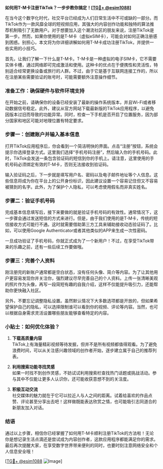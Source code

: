 **如何用T-M卡注册TikTok？一步步教你搞定！[[TG💪+ @esim1088](https://t.me/s/esim1088)]**

在当今这个数字化时代，社交平台已经成为人们日常生活中不可或缺的一部分。而TikTok作为一款风靡全球的短视频应用，其强大的内容创作功能和独特的算法推荐机制吸引了无数用户。对于想要加入这个潮流社区的朋友来说，注册TikTok是第一步。然而，如果你使用的是T-M卡（虚拟eSIM卡），可能会对如何正确注册感到困惑。别担心，本文将为你详细讲解如何用T-M卡成功注册TikTok，并提供一些实用的小技巧。

首先，让我们了解一下什么是T-M卡。T-M卡是一种虚拟的电子SIM卡，它不需要实体卡槽，通过网络即可完成激活和使用。这种卡的优点在于便携性和灵活性，特别适合经常更换设备或旅行的人群。不过，由于它是基于互联网连接工作的，所以在注册某些需要验证的账号时，可能需要额外注意操作细节。

### **准备工作：确保硬件与软件环境支持**
在开始之前，请确保你的设备已经安装了最新的操作系统版本，并且Wi-Fi或者移动数据信号稳定。此外，建议从官方网站下载最新版的TikTok应用程序，以避免因版本过旧而导致的功能异常。同时，检查一下手机是否开启了位置服务，因为部分国家和地区可能对地理位置有特定要求。

### **步骤一：创建账户并输入基本信息**
打开TikTok应用程序后，你会看到一个简洁明快的界面。点击“注册”按钮，系统会提示你选择登录方式。这里我们选择“手机号码注册”，然后输入你的手机号码。此时，TikTok会发送一条包含验证码的短信到你的手机上。请注意，这里使用的手机号码必须绑定有效的T-M卡，否则无法接收到验证码。

输入验证码之后，下一步就是填写用户名、密码以及电子邮件地址等个人信息。这些信息将成为你在平台上的公开身份标识，因此建议设置一个容易记住但又不容易被猜到的名字。此外，为了保护个人隐私，可以考虑使用假名而非真实姓名。

### **步骤二：验证手机号码**
完成基本信息填写后，接下来要做的就是验证手机号码的有效性。通常情况下，这一步骤会通过发送短信的方式来进行。但是，由于我们使用的是T-M卡，传统的短信接收方式可能行不通。这时就需要借助第三方工具来辅助接收动态验证码了。比如，可以使用Google Authenticator或者其他类似的APP来生成一次性密码。

一旦成功验证了手机号码，你就正式成为了一个新用户！不过，在享受TikTok带来的乐趣之前，还有一些后续工作要做哦。

### **步骤三：完善个人资料**
刚注册完的新账户通常都是空白状态，没有任何头像、简介等内容。为了让其他用户更容易发现你并关注你，强烈建议尽早完善自己的个人资料。上传一张清晰美观的照片作为头像，再写一段简短有趣的自我介绍，这样不仅能提升吸引力，还能帮助你更快融入社区。

另外，不要忘记调整隐私设置。虽然默认情况下大多数选项都是开放的，但如果希望保护自己的隐私，可以选择限制谁可以看到你的视频、评论等内容。当然，也可以根据自身需求灵活设置哪些朋友能够查看特定的内容。

### **小贴士：如何优化体验？**
1. **下载高质量内容**  
   TikTok上有海量精彩视频等待发掘，但并不是所有视频都值得观看。为了避免浪费时间，可以从关注感兴趣领域的创作者开始，逐步建立属于自己的推荐列表。
   
2. **利用搜索功能寻找灵感**  
   如果一时找不到创作灵感，不妨试试利用搜索栏查找热门话题或挑战活动。参与其中不仅能让更多人认识你，还可能收获意想不到的关注度。

3. **积极互动交流**  
   社交媒体的魅力就在于它可以拉近人与人之间的距离。试着给喜欢的作品点赞、评论甚至分享出去吧！这样做既能表达欣赏之情，也可能吸引志同道合的新朋友加入对话。

### **结语**
通过以上步骤，相信你已经掌握了如何用T-M卡顺利注册TikTok的方法啦！无论你是想记录生活点滴还是尝试成为内容创作者，这款应用程序都能满足你的需求。最后再次提醒大家，在享受数字世界带来便利的同时，也要时刻注意网络安全和个人信息安全哦！

[[TG💪+ @esim1088](https://t.me/s/esim1088) ![Image](https://i.postimg.cc/4NQfJmqS/Snipaste-2025-05-13-00-14-12.png)]
